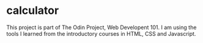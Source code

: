 # calculator
This project is part of The Odin Project, Web Developent 101. I am using the tools I learned from the introductory courses in HTML, CSS and Javascript.
